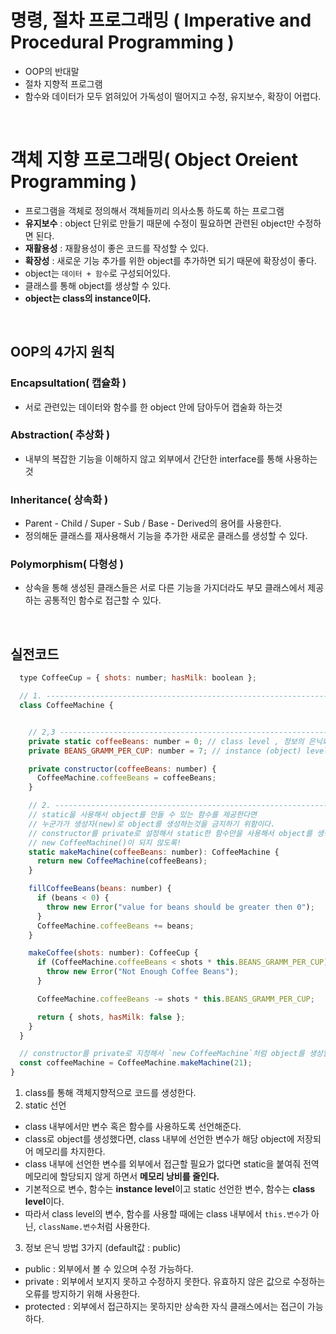 # 명령, 절차 프로그래밍 ( Imperative and Procedural Programming )

- OOP의 반대말
- 절차 지향적 프로그램
- 함수와 데이터가 모두 얽혀있어 가독성이 떨어지고 수정, 유지보수, 확장이 어렵다.

<Br>

# 객체 지향 프로그래밍( Object Oreient Programming )

- 프로그램을 객체로 정의해서 객체들끼리 의사소통 하도록 하는 프로그램
- **유지보수** : object 단위로 만들기 때문에 수정이 필요하면 관련된 object만 수정하면 된다.
- **재활용성** : 재활용성이 좋은 코드를 작성할 수 있다.
- **확장성** : 새로운 기능 추가를 위한 object를 추가하면 되기 때문에 확장성이 좋다.
- object는 `데이터 + 함수`로 구성되어있다.
- 클래스를 통해 object를 생상할 수 있다.
- **object는 class의 instance이다.**

<Br>

## OOP의 4가지 원칙

### Encapsultation( 캡슐화 )

- 서로 관련있는 데이터와 함수를 한 object 안에 담아두어 캡술화 하는것

### Abstraction( 추상화 )

- 내부의 복잡한 기능을 이해하지 않고 외부에서 간단한 interface를 통해 사용하는것

### Inheritance( 상속화 )

- Parent - Child / Super - Sub / Base - Derived의 용어를 사용한다.
- 정의해둔 클래스를 재사용해서 기능을 추가한 새로운 클래스를 생성할 수 있다.

### Polymorphism( 다형성 )

- 상속을 통해 생성된 클래스들은 서로 다른 기능을 가지더라도 부모 클래스에서 제공하는 공통적인 함수로 접근할 수 있다.

<br>

## 실전코드

```jsx
  type CoffeeCup = { shots: number; hasMilk: boolean };

  // 1. ----------------------------------------------------------------------------
  class CoffeeMachine {


    // 2,3 -------------------------------------------------------------------------
    private static coffeeBeans: number = 0; // class level , 정보의 은닉화
    private BEANS_GRAMM_PER_CUP: number = 7; // instance (object) level, 정보의 은닉화

    private constructor(coffeeBeans: number) {
      CoffeeMachine.coffeeBeans = coffeeBeans;
    }

    // 2. --------------------------------------------------------------------------
    // static을 사용해서 object를 만들 수 있는 함수를 제공한다면
    // 누군가가 생성자(new)로 object를 생성하는것을 금지하기 위함이다.
    // constructor를 private로 설정해서 static한 함수만을 사용해서 object를 생성할 수 있게 한다.
    // new CoffeeMachine()이 되지 않도록!
    static makeMachine(coffeeBeans: number): CoffeeMachine {
      return new CoffeeMachine(coffeeBeans);
    }

    fillCoffeeBeans(beans: number) {
      if (beans < 0) {
        throw new Error("value for beans should be greater then 0");
      }
      CoffeeMachine.coffeeBeans += beans;
    }

    makeCoffee(shots: number): CoffeeCup {
      if (CoffeeMachine.coffeeBeans < shots * this.BEANS_GRAMM_PER_CUP) {
        throw new Error("Not Enough Coffee Beans");
      }

      CoffeeMachine.coffeeBeans -= shots * this.BEANS_GRAMM_PER_CUP;

      return { shots, hasMilk: false };
    }
  }

  // constructor를 private로 지정해서 `new CoffeeMachine`처럼 object를 생성할 수 없다.
  const coffeeMachine = CoffeeMachine.makeMachine(21);
}

```

1. class를 통해 객체지향적으로 코드를 생성한다.
2. static 선언

- class 내부에서만 변수 혹은 함수를 사용하도록 선언해준다.
- class로 object를 생성했다면, class 내부에 선언한 변수가 해당 object에 저장되어 메모리를 차지한다.
- class 내부에 선언한 변수를 외부에서 접근할 필요가 없다면 static을 붙여줘 전역 메모리에 할당되지 않게 하면서 **메모리 낭비를 줄인다.**
- 기본적으로 변수, 함수는 **instance level**이고 static 선언한 변수, 함수는 **class level**이다.
- 따라서 class level의 변수, 함수를 사용할 때에는 class 내부에서 `this.변수`가 아닌, `className.변수`처럼 사용한다.

3. 정보 은닉 방법 3가지 (default값 : public)

- public : 외부에서 볼 수 있으며 수정 가능하다.
- private : 외부에서 보지지 못하고 수정하지 못한다. 유효하지 않은 값으로 수정하는 오류를 방지하기 위해 사용한다.
- protected : 외부에서 접근하지는 못하지만 상속한 자식 클래스에서는 접근이 가능하다.

